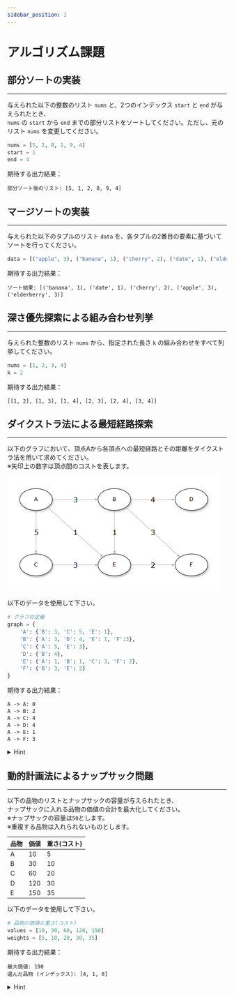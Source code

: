 ```yaml
---
sidebar_position: 1
---
```


# アルゴリズム課題

## 部分ソートの実装
---

与えられた以下の整数のリスト `nums` と、2つのインデックス `start` と `end` が与えられたとき、  
`nums` の `start` から `end` までの部分リストをソートしてください。ただし、元のリスト `nums` を変更してください。

```Python
nums = [5, 2, 8, 1, 9, 4]
start = 1
end = 4
```

期待する出力結果：
```
部分ソート後のリスト: [5, 1, 2, 8, 9, 4]
```

## マージソートの実装
---

与えられた以下のタプルのリスト `data` を、各タプルの2番目の要素に基づいてソートを行ってください。  

```Python
data = [("apple", 3), ("banana", 1), ("cherry", 2), ("date", 1), ("elderberry", 3)]
```

期待する出力結果：
```
ソート結果: [('banana', 1), ('date', 1), ('cherry', 2), ('apple', 3), ('elderberry', 3)]
```

## 深さ優先探索による組み合わせ列挙
---

与えられた整数のリスト `nums` から、指定された長さ `k` の組み合わせをすべて列挙してください。

```Python
nums = [1, 2, 3, 4]
k = 2
```
期待する出力結果：
```
[[1, 2], [1, 3], [1, 4], [2, 3], [2, 4], [3, 4]]
```


## ダイクストラ法による最短経路探索
---

以下のグラフにおいて、頂点Aから各頂点への最短経路とその距離をダイクストラ法を用いて求めてください。  
※矢印上の数字は頂点間のコストを表します。

![img](./img/algo1.png)

以下のデータを使用して下さい。
```python
# グラフの定義
graph = {
    'A': {'B': 3, 'C': 5, 'E': 1},
    'B': {'A': 3, 'D': 4, 'E': 1, 'F':3},
    'C': {'A': 5, 'E': 3},
    'D': {'B': 4},
    'E': {'A': 1, 'B': 1, 'C': 3, 'F': 2},
    'F': {'B': 3, 'E': 2}
}
```

期待する出力結果：
```
A -> A: 0
A -> B: 2
A -> C: 4
A -> D: 4
A -> E: 1
A -> F: 3
```

<details>
    <summary>Hint</summary>
### 初期化:

頂点Aからの距離を0、他の頂点への距離を無限大とします。  
未訪問の頂点の集合を(A, B, C, D, E, F)とします。  

### 反復:

未訪問の頂点の中で、Aからの距離が最小の頂点を選択します。ここではAが選択されます。  
Aから直接つながっている頂点B, C, Eへの距離を更新します。  

- A -> B: 2  
- A -> C: 5  
- A -> E: 1  

Aを訪問済みにします。未訪問の頂点の集合は(B, C, D, E, F)となります。  
未訪問の頂点の中で、Aからの距離が最小の頂点を選択します。ここではEが選択されます。  
Eから直接つながっている頂点B, C, D, Fへの距離を更新します。  

- A -> E -> B: 1 + 1 = 2 (更新なし)  
- A -> E -> C: 1 + 3 = 4  
- A -> E -> D: 1 + 3 = 4  
- A -> E -> F: 1 + 2 = 3  

Eを訪問済みにします。未訪問の頂点の集合は(B, C, D, F)となります。  
同様の手順を繰り返し、最終的に以下の最短経路と距離が得られます。  

- A -> A: 0  
- A -> B: 2  
- A -> C: 4  
- A -> D: 4  
- A -> E: 1  
- A -> F: 3  
</details>


## 動的計画法によるナップサック問題
---

以下の品物のリストとナップサックの容量が与えられたとき、  
ナップサックに入れる品物の価値の合計を最大化してください。  
※ナップサックの容量は`50`とします。  
※重複する品物は入れられないものとします。  

|品物|価値|重さ(コスト)|
|---|---|---|
|A|10|5|
|B|30|10|
|C|60|20|
|D|120|30|
|E|150|35|

以下のデータを使用して下さい。
```python
# 品物の価値と重さ(コスト)
values = [10, 30, 60, 120, 150]
weights = [5, 10, 20, 30, 35]
```

期待する出力結果：
```
最大価値: 190
選んだ品物 (インデックス): [4, 1, 0]
```

<details>
    <summary>Hint</summary>
### テーブルの作成:
品物の数とナップサックの容量に基づいて、テーブルを作成します。  
テーブルの各セルには、その時点での最大価値を格納します。  

### テーブルの初期化:
テーブルの最初の行と列を0で初期化します。  

### テーブルの更新:
各品物について、ナップサックの容量を1ずつ増やしながら、テーブルを更新します。  
各セルについて、以下のいずれか大きい方の値を格納します。  
前の行の同じ列の値（品物を入れない場合）  
現在の品物の価値 + 前の行の（現在の容量 - 現在の品物の重さ）列の値（品物を入れる場合）  

### 最大価値の取得:
テーブルの右下のセルに、最大価値が格納されます。  
上記のテーブルを埋めていくと最終的に最大価値は220となり、品物BとCを選択したときに最大となります。  
</details>